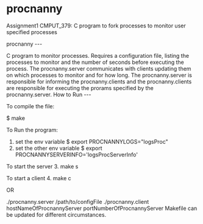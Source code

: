 # procnanny
Assignment1 CMPUT_379: C program to fork processes to monitor user specified processes  

procnanny --- 

C program to monitor processes. Requires a configuration file, listing the 
processes to monitor and the number of seconds before executing the process.
The procnanny.server communicates with clients updating them on which processes
to monitor and for how long. The procnanny.server is responsible for informing 
the procnanny.clients and the procnanny.clients are responsible for executing
the prorams specified by the procnanny.server.
How to Run --- 

To compile the file:

$ make

To Run the program:

1. set the env variable 
$ export PROCNANNYLOGS="logsProc"
2. set the other env variable
$ export PROCNANNYSERVERINFO='logsProcServerInfo'

To start the server
3. make s 

To start a client
4. make c

OR

./procnanny.server /path/to/configFile
./procnanny.client hostNameOfProcnannyServer portNumberOfProcnannyServer
Makefile can be updated for different circumstances.



